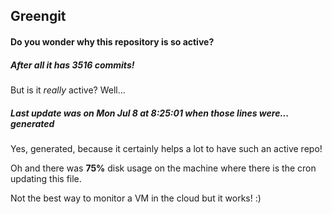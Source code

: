 ## Greengit

#### Do you wonder why this repository is so active?

##### After all it has 3516 commits!

But is it *really* active? Well...

##### Last update was on Mon Jul 8 at 8:25:01 when those lines were... generated

Yes, generated, because it certainly helps a lot to have such an active repo!

Oh and there was **75%** disk usage on the machine
where there is the cron updating this file.

Not the best way to monitor a VM in the cloud but it works! :)
